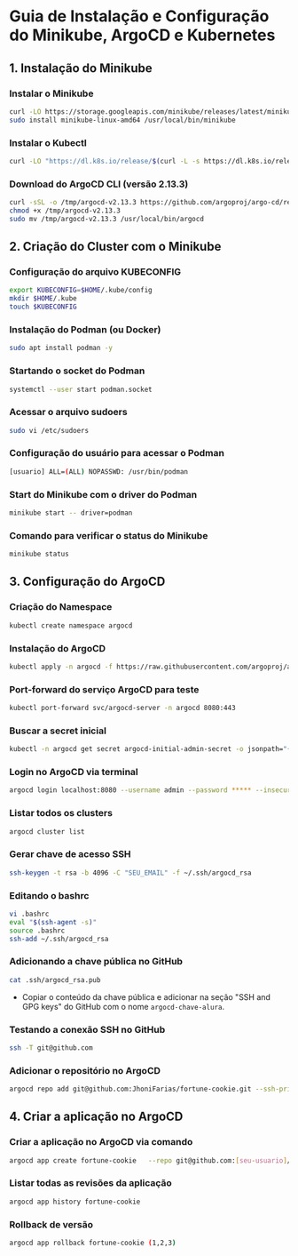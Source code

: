 
# Guia de Instalação e Configuração do Minikube, ArgoCD e Kubernetes

## 1. Instalação do Minikube

### Instalar o Minikube
```bash
curl -LO https://storage.googleapis.com/minikube/releases/latest/minikube-linux-amd64
sudo install minikube-linux-amd64 /usr/local/bin/minikube
```

### Instalar o Kubectl
```bash
curl -LO "https://dl.k8s.io/release/$(curl -L -s https://dl.k8s.io/release/stable.txt)/bin/linux/amd64/kubectl"
```

### Download do ArgoCD CLI (versão 2.13.3)
```bash
curl -sSL -o /tmp/argocd-v2.13.3 https://github.com/argoproj/argo-cd/releases/download/v2.13.3/argocd-linux-amd64
chmod +x /tmp/argocd-v2.13.3
sudo mv /tmp/argocd-v2.13.3 /usr/local/bin/argocd
```

## 2. Criação do Cluster com o Minikube

### Configuração do arquivo KUBECONFIG
```bash
export KUBECONFIG=$HOME/.kube/config
mkdir $HOME/.kube
touch $KUBECONFIG
```

### Instalação do Podman (ou Docker)
```bash
sudo apt install podman -y
```

### Startando o socket do Podman
```bash
systemctl --user start podman.socket
```

### Acessar o arquivo sudoers
```bash
sudo vi /etc/sudoers
```

### Configuração do usuário para acessar o Podman
```bash
[usuario] ALL=(ALL) NOPASSWD: /usr/bin/podman
```

### Start do Minikube com o driver do Podman
```bash
minikube start -- driver=podman
```

### Comando para verificar o status do Minikube
```bash
minikube status
```

## 3. Configuração do ArgoCD

### Criação do Namespace
```bash
kubectl create namespace argocd
```

### Instalação do ArgoCD
```bash
kubectl apply -n argocd -f https://raw.githubusercontent.com/argoproj/argo-cd/stable/manifests/install.yaml
```

### Port-forward do serviço ArgoCD para teste
```bash
kubectl port-forward svc/argocd-server -n argocd 8080:443
```

### Buscar a secret inicial
```bash
kubectl -n argocd get secret argocd-initial-admin-secret -o jsonpath="{.data.password}" | base64 -d
```

### Login no ArgoCD via terminal
```bash
argocd login localhost:8080 --username admin --password ***** --insecure
```

### Listar todos os clusters
```bash
argocd cluster list
```

### Gerar chave de acesso SSH
```bash
ssh-keygen -t rsa -b 4096 -C "SEU_EMAIL" -f ~/.ssh/argocd_rsa
```

### Editando o bashrc
```bash
vi .bashrc
eval "$(ssh-agent -s)"
source .bashrc
ssh-add ~/.ssh/argocd_rsa
```

### Adicionando a chave pública no GitHub
```bash
cat .ssh/argocd_rsa.pub
```
- Copiar o conteúdo da chave pública e adicionar na seção "SSH and GPG keys" do GitHub com o nome `argocd-chave-alura`.

### Testando a conexão SSH no GitHub
```bash
ssh -T git@github.com
```

### Adicionar o repositório no ArgoCD
```bash
argocd repo add git@github.com:JhoniFarias/fortune-cookie.git --ssh-private-key-path ~/.ssh/argocd_rsa_no_passphrase
```

## 4. Criar a aplicação no ArgoCD

### Criar a aplicação no ArgoCD via comando
```bash
argocd app create fortune-cookie   --repo git@github.com:[seu-usuario]/fortune-cookie.git   --path k8s-manifests   --dest-server https://kubernetes.default.svc   --dest-namespace default   --revision argocd
```

### Listar todas as revisões da aplicação
```bash
argocd app history fortune-cookie
```

### Rollback de versão
```bash
argocd app rollback fortune-cookie (1,2,3)
```
